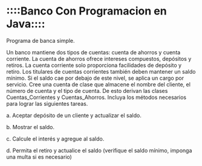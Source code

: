 # ::::Banco Con Programacion en Java::::
Programa de banca simple.

Un banco mantiene dos tipos de cuentas: cuenta de ahorros y cuenta corriente. La cuenta de ahorros ofrece intereses compuestos, depósitos y retiros. La cuenta corriente solo proporciona facilidades de depósito y retiro. Los titulares de cuentas corrientes también deben mantener un saldo mínimo. Si el saldo cae por debajo de este nivel, se aplica un cargo por servicio. Cree una cuenta de clase que almacene el nombre del cliente, el número de cuenta y el tipo de cuenta. De esto derivan las clases Cuentas_Corrientes y Cuentas_Ahorros. Incluya los métodos necesarios para lograr las siguientes tareas.


a. Aceptar depósito de un cliente y actualizar el saldo.

b. Mostrar el saldo.

c. Calcule el interés y agregue al saldo.

d. Permita el retiro y actualice el saldo (verifique el saldo mínimo, imponga una multa si es necesario)
